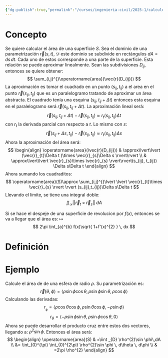 ```yaml
---
{"dg-publish":true,"permalink":"/cursos/ingenieria-civil/2025-1/calculo-iii/3-campos-vectoriales-e-integrales-de-superficie/area-de-una-superficie-parametrizada-usando-integrales/","tags":["I3MAT1630"]}
---
```


# Concepto
Se quiere calcular el área de una superficie $S$. Sea el dominio de una parametrización $\vec{r}(s,t)$, $\mathcal{D}$ este dominio se subdivide en rectángulos $dA=ds\,dt$. Cada uno de estos corresponde a una parte de la superficie. Esta relación se puede aproximar linealmente.
Sean las subdivisiones $D_{ij}$, entonces se quiere obtener:
$$
\sum_{i,j}^{}\operatorname{area}(\vec{r}(D_{ij}))
$$
La aproximación es tomar el cuadrado en un punto $(s_{ij}, t_{ij})$ a el area en el punto $\vec{r}(s_{ij}, t_{ij})$ que es un paralelogramo tratando de aproximar un área abstracta.
El cuadrado tenía una esquina $(s_{ij}, t_{ij}+\Delta t)$ entonces esta esquina en el paralelogramo será $\vec{r}(s_{ij}, t_{ij}+\Delta t)$. La aproximación lineal será:
$$
\vec{r}(s_{ij}, t_{ij}+\Delta t)-\vec{r}(s_{ij}, t_{ij})\approx r_{t}(s_{ij}, t_{ij})\Delta t
$$
con $r_{t}$ la derivada parcial con respecto a $t$. Lo mismo con $s$:
$$
\vec{r}(s_{ij}+\Delta s, t_{ij})-\vec{r}(s_{ij}, t_{ij})\approx r_{t}(s_{ij}, t_{ij})\Delta s
$$
Ahora la aproximación del área será:
$$
\begin{align}
\operatorname{area}(\vec{r}(D_{ij})) & \approx\lvert\lvert (\vec{r}_{t}\Delta t )\times \vec{r}_{s}\Delta s \rvert\rvert \\
 & \approx\lvert\lvert \vec{r}_{s}\times \vec{r}_{s} \rvert\rvert(s_{ij}, t_{ij}) \Delta s\Delta t 
\end{align}
$$
Ahora sumando los cuadraditos:
$$
\operatorname{area}(S)\approx \sum_{i,j}^{}\lvert \lvert \vec{r}_{t}\times \vec{r}_{s} \rvert \rvert (s_{ij},t_{ij})\Delta s\Delta t 
$$
Llevando el límite, se tiene una integral doble:
$$
\iint_{\mathcal{D}} \lvert \lvert \vec{r}_{t}\times \vec{r}_{s} \rvert \rvert   \, dA 
$$

Si se hace el despeje de una superficie de revolucion por $f(x)$, entonces se va a llegar que el área es: $\mapsto$
$$
2\pi \int_{a}^{b} f(x)\sqrt{ 1+f'(x)^{2} } \, dx 
$$

# Definición
# Ejemplo
Calcule el área de de una esfera de radio $\rho$.
Su parametrización es:
$$
\vec{r}(\theta,\phi)=\langle  \rho \sin \phi \cos\theta,\rho \sin \phi \sin\theta,\rho \cos \phi\rangle 
$$
Calculando las derivadas:
$$
r_{_{\phi}}=\langle \rho \cos \theta \cos \phi, \rho \sin\theta \cos \phi, -\rho \sin \phi \rangle 
$$
$$
r_{\theta}=\langle -\rho \sin \phi \sin\theta, \rho \sin \phi \cos\theta, 0 \rangle 
$$
Ahora se puede desarrollar el producto cruz entre estos dos vectores, llegando a: $\rho^{2}\sin \phi$. 
Entonces el área será:
$$
\begin{align}
\operatorname{area}(S) & =\iint _{D} \rho^{2}\sin \phi\,dA \\
 &= \int_{0}^{\pi} \int_{0}^{2\pi} \rho^{2}\sin \phi \, d\theta  \, d\phi  \\
 & =2\pi \rho^{2}
\end{align}
$$

